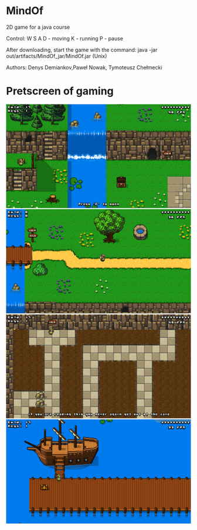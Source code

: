 # MindOf
2D game for a java course

Control: W S A D - moving
K - running
P - pause

After downloading, start the game with the command:
java -jar out/artifacts/MindOf_jar/MindOf.jar (Unix)

Authors:  Denys Demiankov,Paweł Nowak, Tymoteusz Chełmecki


# Pretscreen of gaming

<img src="res/img/1.png">
<img src="res/img/5.png">
<img src="res/img/3.png">
<img src="res/img/4.png">
